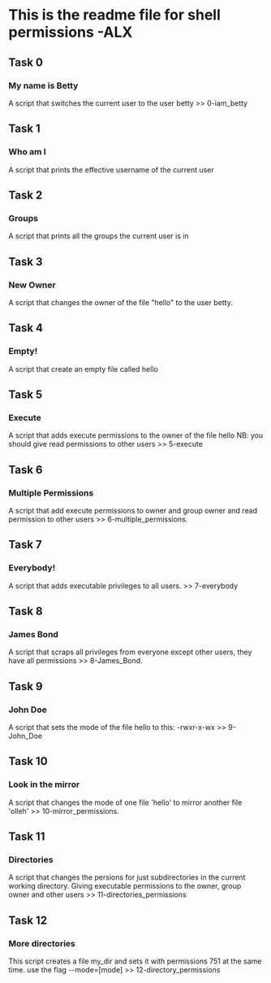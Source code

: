 # This is the readme file for shell permissions -ALX

## Task 0
### My name is Betty
A script that switches the current user to the user betty >> 0-iam_betty

## Task 1
### Who am I
A script that prints the effective username of the current user

## Task 2
### Groups
A script that prints all the groups the current user is in

## Task 3
### New Owner
A script that changes the owner of the file "hello" to the user betty.

## Task 4
### Empty!
A script that create an empty file called hello

## Task 5
### Execute
A script that adds execute permissions to the owner of the file hello NB: you should give read permissions to other users >> 5-execute

## Task 6
### Multiple Permissions
A script that add execute permissions to owner and group owner and read permission to other users >> 6-multiple_permissions.

## Task 7
### Everybody!
A script that adds executable privileges to all users. >> 7-everybody

## Task 8
### James Bond
A script that scraps all privileges from everyone except other users, they have all permissions >> 8-James_Bond.

## Task 9
### John Doe
A script that sets the mode of the file hello to this: -rwxr-x-wx >> 9-John_Doe

## Task 10
### Look in the mirror
A script that changes the mode of one file 'hello' to mirror another file 'olleh' >> 10-mirror_permissions.

## Task 11
### Directories
A script that changes the persions for just subdirectories in the current working directory. Giving executable permissions to the owner, group owner and other users >> 11-directories_permissions

## Task 12
### More directories
This script creates a file my_dir and sets it with permissions 751 at the same time. use the flag --mode=[mode] >> 12-directory_permissions
